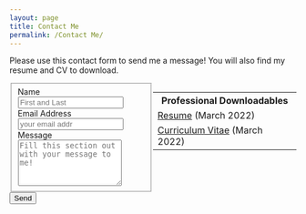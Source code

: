 ```yaml
---
layout: page
title: Contact Me
permalink: /Contact Me/
---
```


Please use this contact form to send me a message!  You will also find my resume
and CV to download.

<table style="width:50%; float: right">
<tr>
  <th>Professional Downloadables</th>
</tr>
<tr>
  <td>
    <a href="{{ site.url }}/resume/ng_resume_2022.pdf">Resume</a>
    (March 2022)
  </td>
</tr>
<tr>
  <td>
  <a href="{{ site.url }}/resume/geyer-cv.pdf">Curriculum Vitae</a>
  (March 2022)
  </td>
</tr>
</table>

  <form name="input" accept-charset="utf-8" method="POST" action="https://formspree.io/nmg5038@gmail.com" style="width:50%">
  <fieldset>
  <label for="full-name">Name<br /></label>
  <input type="text" name="name" id="full-name" placeholder="First and Last" required=""><br />
  <label for="email-address">Email Address<br /></label>
  <input type="email" name="_replyto" id="email-address" placeholder="your email addr" required=""><br />
  <label for="message">Message<br /></label>
      <textarea rows="5" name="message" id="message" placeholder="Fill this section out with your message to me!" required=""></textarea>
  </fieldset>
  <input type="submit" value = "Send"/>
  <input type="hidden" name="_subject" value="Contact Form Submission From Website"/>
  <input type="hidden" name="_gotcha"/>
  <input type="hidden" name="_next" value="index.markdown"/>
  </form>
